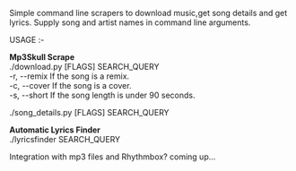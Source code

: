 Simple command line scrapers to download music,get song details and get lyrics.
Supply song and artist names in command line arguments.

USAGE :- 

<b>Mp3Skull Scrape</b><br>
./download.py [FLAGS] SEARCH_QUERY<br>
-r, --remix		If the song is a remix.<br>
-c, --cover		If the song is a cover.<br>
-s, --short		If the song length is under 90 seconds.<br>

./song_details.py [FLAGS] SEARCH_QUERY<br>

<b>Automatic Lyrics Finder</b><br>
./lyricsfinder SEARCH_QUERY<br>

Integration with mp3 files and Rhythmbox? coming up...
